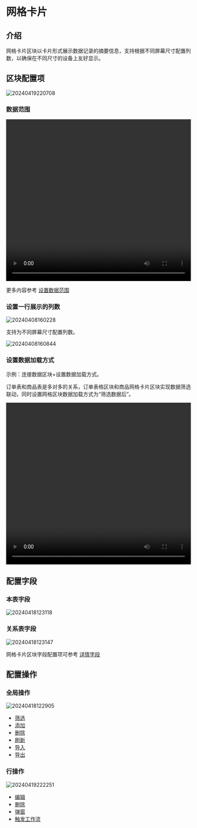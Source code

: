 # 网格卡片

## 介绍

网格卡片区块以卡片形式展示数据记录的摘要信息，支持根据不同屏幕尺寸配置列数，以确保在不同尺寸的设备上友好显示。


## 区块配置项

![20240419220708](https://static-docs.nocobase.com/20240419220708.png)

### 数据范围

<video width="100%" height="440" controls>
      <source src="https://static-docs.nocobase.com/20240419173617.mp4" type="video/mp4">
</video>

更多内容参考 [设置数据范围](/handbook/ui/blocks/block-settings/data-scope)

### 设置一行展示的列数

![20240408160228](https://static-docs.nocobase.com/20240408160228.png)

支持为不同屏幕尺寸配置列数。

![20240408160844](https://static-docs.nocobase.com/20240408160844.png)

### 设置数据加载方式

示例：连接数据区块+设置数据加载方式。

订单表和商品表是多对多的关系，订单表格区块和商品网格卡片区块实现数据筛选联动，同时设置网格区块数据加载方式为“筛选数据后”。

<video width="100%" height="440" controls>
<source src="https://static-docs.nocobase.com/20240419175643.mp4" type="video/mp4">
</video>


## 配置字段

### 本表字段

![20240418123118](https://static-docs.nocobase.com/20240418123118.png)

### 关系表字段

![20240418123147](https://static-docs.nocobase.com/20240418123147.png)

网格卡片区块字段配置项可参考 [详情字段](/handbook/ui/fields/generic/detail-form-item)

## 配置操作

### 全局操作

![20240418122905](https://static-docs.nocobase.com/20240418122905.png)

- [筛选](/handbook/ui/actions/types/filter)
- [添加](/handbook/ui/actions/types/add-new)
- [删除](/handbook/ui/actions/types/delete)
- [刷新](/handbook/ui/actions/types/refresh)
- [导入](/handbook/action-import)
- [导出](/handbook/action-export)

### 行操作

![20240419222251](https://static-docs.nocobase.com/20240419222251.png)

- [编辑](/handbook/ui/actions/types/edit)
- [删除](/handbook/ui/actions/types/delete)
- [弹窗](/handbook/ui/actions/types/pop-up)
- [触发工作流](/handbook/workflow/manual/triggers/custom-action)
